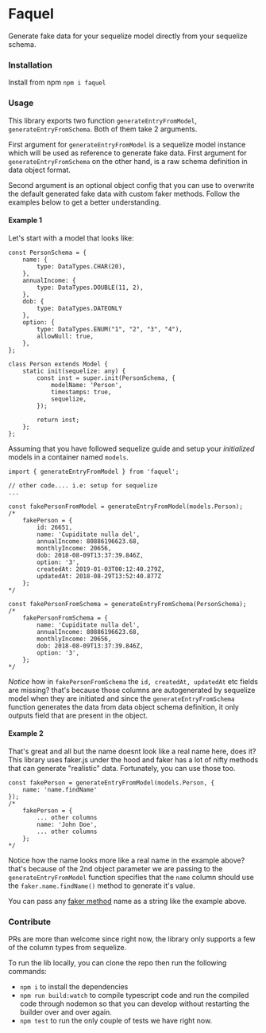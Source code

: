 # Faquel
Generate fake data for your sequelize model directly from your sequelize schema.

### Installation
Install from npm `npm i faquel`

### Usage
This library exports two function `generateEntryFromModel`, `generateEntryFromSchema`. Both of them take 2 arguments. 

First argument for `generateEntryFromModel` is a sequelize model instance which will be used as reference to generate fake data. 
First argument for `generateEntryFromSchema` on the other hand, is a raw schema definition in data object format.

Second argument is an optional object config that you can use to overwrite the default generated fake data with custom faker methods. Follow the examples below to get a better understanding.

#### Example 1
Let's start with a model that looks like:

```
const PersonSchema = {
    name: {
        type: DataTypes.CHAR(20),
    },
    annualIncome: {
        type: DataTypes.DOUBLE(11, 2),
    },
    dob: {
        type: DataTypes.DATEONLY
    },
    option: {
        type: DataTypes.ENUM("1", "2", "3", "4"),
        allowNull: true,
    },
};

class Person extends Model {
    static init(sequelize: any) {
        const inst = super.init(PersonSchema, {
            modelName: 'Person',
            timestamps: true,
            sequelize,
        });

        return inst;
    };
};
```

Assuming that you have followed sequelize guide and setup your *initialized* models in a container named `models`.

```
import { generateEntryFromModel } from 'faquel';

// other code.... i.e: setup for sequelize 
...

const fakePersonFromModel = generateEntryFromModel(models.Person);
/*
    fakePerson = { 
        id: 26651,
        name: 'Cupiditate nulla del',
        annualIncome: 80886196623.68,
        monthlyIncome: 20656,
        dob: 2018-08-09T13:37:39.846Z,
        option: '3',
        createdAt: 2019-01-03T00:12:40.279Z,
        updatedAt: 2018-08-29T13:52:40.877Z 
    };
*/

const fakePersonFromSchema = generateEntryFromSchema(PersonSchema);
/*
    fakePersonFromSchema = { 
        name: 'Cupiditate nulla del',
        annualIncome: 80886196623.68,
        monthlyIncome: 20656,
        dob: 2018-08-09T13:37:39.846Z,
        option: '3',
    };
*/
```

*Notice* how in `fakePersonFromSchema` the `id, createdAt, updatedAt` etc fields are missing? that's because those columns are autogenerated by sequelize model when they are initiated and since the `generateEntryFromSchema` function generates the data from data object schema definition, it only outputs field that are present in the object.

#### Example 2
That's great and all but the name doesnt look like a real name here, does it? This library uses faker.js under the hood and faker has a lot of nifty methods that can generate "realistic" data. Fortunately, you can use those too. 

```
const fakePerson = generateEntryFromModel(models.Person, {
    name: 'name.findName'
});
/*
    fakePerson = { 
        ... other columns
        name: 'John Doe',
        ... other columns
    };
*/
```

Notice how the name looks more like a real name in the example above? that's because of the 2nd object parameter we are passing to the `generateEntryFromModel` function specifies that the `name` column should use the `faker.name.findName()` method to generate it's value.

You can pass any [faker method](https://rawgit.com/Marak/faker.js/master/examples/browser/index.html) name as a string like the example above.

### Contribute
PRs are more than welcome since right now, the library only supports a few of the column types from sequelize. 

To run the lib locally, you can clone the repo then run the following commands:

- `npm i` to install the dependencies
- `npm run build:watch` to compile typescript code and run the compiled code through nodemon so that you can develop without restarting the builder over and over again.
- `npm test` to run the only couple of tests we have right now. 
